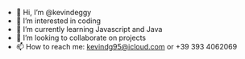 - 👋 Hi, I’m @kevindeggy
- 👀 I’m interested in coding
- 🌱 I’m currently learning Javascript and Java
- 💞️ I’m looking to collaborate on projects
- 📫 How to reach me: kevindg95@icloud.com or +39 393 4062069
